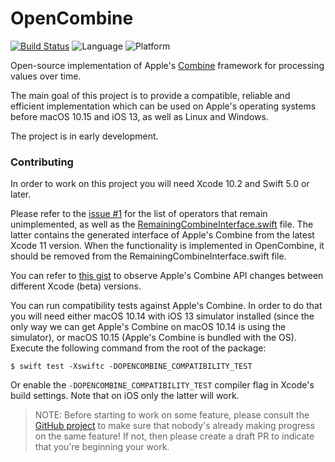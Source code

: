 # OpenCombine
[![Build Status](https://travis-ci.org/broadwaylamb/OpenCombine.svg?branch=master)](https://travis-ci.org/broadwaylamb/OpenCombine)
![Language](https://img.shields.io/badge/Swift-5.0-orange.svg)
![Platform](https://img.shields.io/badge/platform-Linux%20%7C%20macOS%20%7C%20iOS%20%7C%20watchOS%20%7C%20tvOS-lightgrey.svg)

Open-source implementation of Apple's [Combine](https://developer.apple.com/documentation/combine) framework for processing values over time.

The main goal of this project is to provide a compatible, reliable and efficient implementation which can be used on Apple's operating systems before macOS 10.15 and iOS 13, as well as Linux and Windows.

The project is in early development.

### Contributing

In order to work on this project you will need Xcode 10.2 and Swift 5.0 or later.

Please refer to the [issue #1](https://github.com/broadwaylamb/OpenCombine/issues/1) for the list of operators that remain unimplemented, as well as the [RemainingCombineInterface.swift](https://github.com/broadwaylamb/OpenCombine/blob/master/RemainingCombineInterface.swift) file. The latter contains the generated interface of Apple's Combine from the latest Xcode 11 version. When the functionality is implemented in OpenCombine, it should be removed from the RemainingCombineInterface.swift file.

You can refer to [this gist](https://gist.github.com/broadwaylamb/c2c8550d76b3ff851c4c1dbf0a872e26) to observe Apple's Combine API changes between different Xcode (beta) versions.

You can run compatibility tests against Apple's Combine. In order to do that you will need either macOS 10.14 with iOS 13 simulator installed (since the only way we can get Apple's Combine on macOS 10.14 is using the simulator), or macOS 10.15 (Apple's Combine is bundled with the OS). Execute the following command from the root of the package:

```
$ swift test -Xswiftc -DOPENCOMBINE_COMPATIBILITY_TEST
```

Or enable the `-DOPENCOMBINE_COMPATIBILITY_TEST` compiler flag in Xcode's build settings. Note that on iOS only the latter will work.

> NOTE: Before starting to work on some feature, please consult the [GitHub project](https://github.com/broadwaylamb/OpenCombine/projects/2) to make sure that nobody's already making progress on the same feature! If not, then please create a draft PR to indicate that you're beginning your work.
